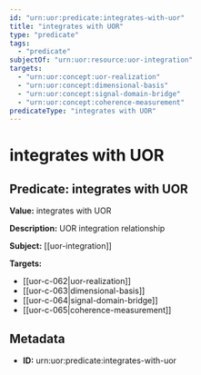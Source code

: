 ```yaml
---
id: "urn:uor:predicate:integrates-with-uor"
title: "integrates with UOR"
type: "predicate"
tags:
  - "predicate"
subjectOf: "urn:uor:resource:uor-integration"
targets:
  - "urn:uor:concept:uor-realization"
  - "urn:uor:concept:dimensional-basis"
  - "urn:uor:concept:signal-domain-bridge"
  - "urn:uor:concept:coherence-measurement"
predicateType: "integrates with UOR"
---
```


# integrates with UOR

## Predicate: integrates with UOR

**Value:** integrates with UOR

**Description:** UOR integration relationship

**Subject:** [[uor-integration]]

**Targets:**

- [[uor-c-062|uor-realization]]
- [[uor-c-063|dimensional-basis]]
- [[uor-c-064|signal-domain-bridge]]
- [[uor-c-065|coherence-measurement]]

## Metadata

- **ID:** urn:uor:predicate:integrates-with-uor
